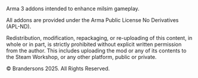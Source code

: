 Arma 3 addons intended to enhance milsim gameplay.

All addons are provided under the Arma Public License No Derivatives (APL-ND).

Redistribution, modification, repackaging, or re-uploading of this content, in whole or in part, is strictly prohibited without explicit written permission from the author. This includes uploading the mod or any of its contents to the Steam Workshop, or any other platform, public or private.

© Brandersons 2025. All Rights Reserved.

